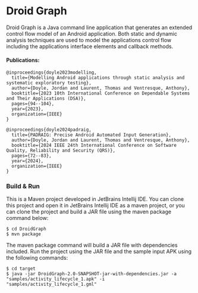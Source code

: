 # Droid Graph #

Droid Graph is a Java command line application that generates an extended control flow model of an Android
application. Both static and dynamic analysis techniques are used to model the applications control flow 
including the applications interface elements and callback methods.

#### Publications:
```
@inproceedings{doyle2023modelling,
  title={Modelling Android applications through static analysis and systematic exploratory testing},
  author={Doyle, Jordan and Laurent, Thomas and Ventresque, Anthony},
  booktitle={2023 10th International Conference on Dependable Systems and Their Applications (DSA)},
  pages={94--104},
  year={2023},
  organization={IEEE}
}
```
```
@inproceedings{doyle2024padraig,
  title={PADRAIG: Precise Android Automated Input Generation},
  author={Doyle, Jordan and Laurent, Thomas and Ventresque, Anthony},
  booktitle={2024 IEEE 24th International Conference on Software Quality, Reliability and Security (QRS)},
  pages={72--83},
  year={2024},
  organization={IEEE}
}
```

### Build & Run ###

This is a Maven project developed in JetBrains Intellij IDE. You can clone this project and open it in JetBrains
Intellij IDE as a maven project, or you can clone the project and build a JAR file using the maven package command
below:

```
$ cd DroidGraph
$ mvn package
```

The maven package command will build a JAR file with dependencies included. Run the project using the JAR file
and the sample input APK using the following commands:

```
$ cd target
$ java -jar DroidGraph-2.0-SNAPSHOT-jar-with-dependencies.jar -a "samples/activity_lifecycle_1.apk" -i "samples/activity_lifecycle_1.gml"
```

